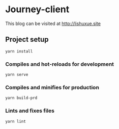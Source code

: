 # Journey-client

This blog can be visited at <a href="http://lishuxue.site" target="_blank">http://lishuxue.site</a>

## Project setup
```
yarn install
```

### Compiles and hot-reloads for development
```
yarn serve
```

### Compiles and minifies for production
```
yarn build-prd
```

### Lints and fixes files
```
yarn lint
```

